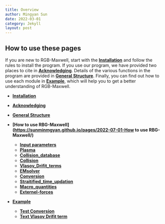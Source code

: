 ```yaml
---
title: Overview
author: Mingyan Sun 
date: 2022-03-01
category: Jekyll
layout: post
---
```


## How to use these pages



If you are new to RGB-Maxwell, start with the **[Installation](https://sunminmgyan.github.io/pages/2022-04-01-Installation/)** and follow the rules to install the program. If you use our program, we have provided two places to cite in **[Acknowledging](https://sunminmgyan.github.io/pages/2022-05-01-Acknowledging-RBG-Maxwell/)**. Details of the various functions in the program are provided in **[General Structure](https://sunminmgyan.github.io/pages/2022-06-01-General-Structure/)**. Finally, you can find out how to use each module in **[Example](https://sunminmgyan.github.io/2022-08-01-Example.html)**, which will help you to get a better understanding of RGB-Maxwell.

- **[Installation](https://sunminmgyan.github.io/pages/2022-04-01-Installation/)**

- **[Acknowledging](https://sunminmgyan.github.io/pages/2022-05-01-Acknowledging-RBG-Maxwell/)**

- **[General Structure](https://sunminmgyan.github.io/pages/2022-06-01-General-Structure/)**
  
- **[How to use RBG-Maxwell](https://sunminmgyan.github.io/pages/2022-07-01-How to use RBG-Maxwell/)**
  
  - **[Input parameters](https://sunminmgyan.github.io/2022-07-01-input-parameters.html)**
  - **[Plasma](https://sunminmgyan.github.io/jekyll/2022-07-03-Plasma.html)**
  - **[Collision_database](https://sunminmgyan.github.io/jekyll/2022-07-04-Collision_database.html)**
  - **[Collision](http://sunminmgyan.github.io/jekyll/2022-07-07-Collision.html)**
  - **[Vlasov_Drifit_terms](http://sunminmgyan.github.io/jekyll/2022-07-08-Vlasov-Drifit-terms.html)**
  - **[EMsolver](http://sunminmgyan.github.io/jekyll/2022-07-09-EMsolver.html)**
  - **[Conversion](http://sunminmgyan.github.io/jekyll/2022-07-10-Conversion.html)**
  - **[Straitified_time_updation](http://sunminmgyan.github.io/jekyll/2022-07-11-Straitified-time-update.html)**
  - **[Macro_quantities](http://sunminmgyan.github.io/jekyll/2022-07-12-Macro-quantities.html)**
  - **[Externel-forces](http://sunminmgyan.github.io/jekyll/2022-07-13-Externel-forces.html)**
  
- **[Example](https://sunminmgyan.github.io/2022-08-01-Example.html)**
  
  - **[Test Conversion](http://sunminmgyan.github.io/2022-08-05-test-conversion.html)**
  - **[Text Vlasov Drifit term](http://sunminmgyan.github.io/2022-08-06-test-vlasov-drifit-term.html)**
  
  

